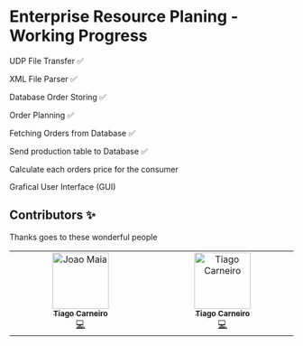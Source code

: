 # Enterprise Resource Planing - Working Progress
UDP File Transfer ✅

XML File Parser ✅ 

Database Order Storing ✅

Order Planning ✅

Fetching Orders from Database ✅

Send production table to Database ✅

Calculate each orders price for the consumer

Grafical User Interface (GUI)

## Contributors ✨

Thanks goes to these wonderful people

<!-- ALL-CONTRIBUTORS-LIST:START - Do not remove or modify this section -->
<!-- prettier-ignore-start -->
<!-- markdownlint-disable -->
<table align="center">
  <tbody align="center">
    <tr align="center">
      <td align="center" valign="top" width="14.28%"><a href="https://github.com/SpineHD"><img src="https://avatars.githubusercontent.com/u/58659879?v=4" width="100px;" alt="Joao Maia"/><br /><sub><b>Tiago Carneiro</b></sub></a><br /><a href="https://github.com/SpineHD/INFI/commits?author=SpineHD" title="Code">💻</a>
      <td align="center" valign="top" width="14.28%"><a href="https://github.com/Tiago5Carneiro"><img src="https://avatars.githubusercontent.com/u/62033244?v=4" width="100px;" alt="Tiago Carneiro"/><br /><sub><b>Tiago Carneiro</b></sub></a><br /><a href="https://github.com/SpineHD/INFI/commits?author=Tiago5Carneiro" title="Code">💻</a>
      </td>
 </tbody>
</table>

<!-- markdownlint-restore -->
<!-- prettier-ignore-end -->

<!-- ALL-CONTRIBUTORS-LIST:END -->

